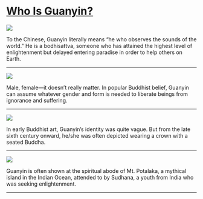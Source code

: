 # [Who Is Guanyin?](http://artsmia.github.io/griot/#/stories/846)

![](http://cdn.dx.artsmia.org/thumbs/tn_100625_mia341_0075.jpg)

To the Chinese, Guanyin literally means “he who observes the sounds of the world." He is a bodhisattva, someone who has attained the highest level of enlightenment but delayed entering paradise in order to help others on Earth.

---

![](http://cdn.dx.artsmia.org/thumbs/tn_100629_mia341_155807.jpg)

Male, female—it doesn’t really matter. In popular Buddhist belief, Guanyin can assume whatever gender and form is needed to liberate beings from ignorance and suffering.

---

![](http://cdn.dx.artsmia.org/thumbs/tn_mia_38268a.jpg)

In early Buddhist art, Guanyin’s identity was quite vague. But from the late sixth century onward, he/she was often depicted wearing a crown with a seated Buddha.

---

![](http://cdn.dx.artsmia.org/thumbs/tn_20020212_mia341_1560.jpg)

Guanyin is often shown at the spiritual abode of Mt. Potalaka, a mythical island in the Indian Ocean, attended to by Sudhana, a youth from India who was seeking enlightenment.

---
